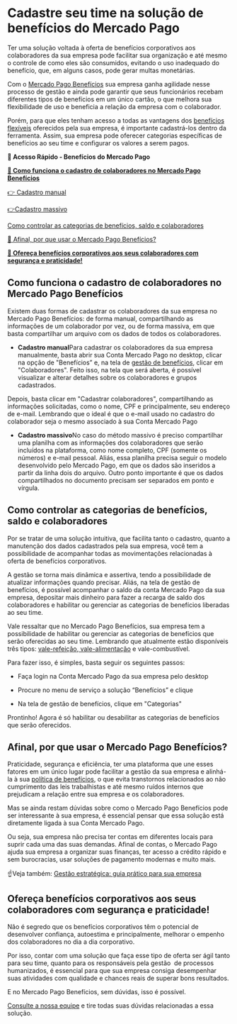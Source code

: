# Cadastre seu time na solução de benefícios do Mercado Pago

Ter uma solução voltada à oferta de benefícios corporativos aos colaboradores da sua empresa pode facilitar sua organização e até mesmo o controle de como eles são consumidos, evitando o uso inadequado do benefício, que, em alguns casos, pode gerar multas monetárias.

Com o [Mercado Pago Benefícios](https://conteudo.mercadopago.com.br/gestao-de-beneficios-com-mercado-pago) sua empresa ganha agilidade nesse processo de gestão e ainda pode garantir que seus funcionários recebam diferentes tipos de benefícios em um único cartão, o que melhora sua flexibilidade de uso e beneficia a relação da empresa com o colaborador.

Porém, para que eles tenham acesso a todas as vantagens dos [benefícios flexíveis](https://meubolso.mercadopago.com.br/contratar-beneficios-flexiveis-mercado-pago) oferecidos pela sua empresa, é importante cadastrá-los dentro da ferramenta. Assim, sua empresa pode oferecer categorias específicas de benefícios ao seu time e configurar os valores a serem pagos.

**💙 Acesso Rápido - Benefícios do Mercado Pago**

**[🤔 Como funciona o cadastro de colaboradores no Mercado Pago Benefícios](#A)**

[👉 Cadastro manual](#B)

[](#C)[👉](#B)[Cadastro massivo](#C)

[Como controlar as categorias de benefícios, saldo e colaboradores](#D)

[🤔 Afinal, por que usar o Mercado Pago Benefícios?](#E)

**[💙 Ofereça benefícios corporativos aos seus colaboradores com segurança e praticidade!](#F)**

[](#)
## Como funciona o cadastro de colaboradores no Mercado Pago Benefícios

Existem duas formas de cadastrar os colaboradores da sua empresa no Mercado Pago Benefícios: de forma manual, compartilhando as informações de um colaborador por vez, ou de forma massiva, em que basta compartilhar um arquivo com os dados de todos os colaboradores.

[](#)

- **Cadastro manual**Para cadastrar os colaboradores da sua empresa manualmente, basta abrir sua Conta Mercado Pago no desktop, clicar na opção de "Benefícios” e, na tela de [gestão de benefícios](https://meubolso.mercadopago.com.br/gestao-de-beneficios), clicar em "Colaboradores". Feito isso, na tela que será aberta, é possível visualizar e alterar detalhes sobre os colaboradores e grupos cadastrados. 

Depois, basta clicar em "Cadastrar colaboradores", compartilhando as informações solicitadas, como o nome, CPF e principalmente, seu endereço de e-mail. Lembrando que o ideal é que o e-mail usado no cadastro do colaborador seja o mesmo associado à sua Conta Mercado Pago

- [](#)**Cadastro massivo**No caso do método massivo é preciso compartilhar uma planilha com as informações dos colaboradores que serão incluídos na plataforma, como nome completo, CPF (somente os números) e e-mail pessoal. Aliás, essa planilha precisa seguir o modelo desenvolvido pelo Mercado Pago, em que os dados são inseridos a partir da linha dois do arquivo. Outro ponto importante é que os dados compartilhados no documento precisam ser separados em ponto e vírgula.

[](#)
## Como controlar as categorias de benefícios, saldo e colaboradores

Por se tratar de uma solução intuitiva, que facilita tanto o cadastro, quanto a manutenção dos dados cadastrados pela sua empresa, você tem a possibilidade de acompanhar todas as movimentações relacionadas à oferta de benefícios corporativos.

A gestão se torna mais dinâmica e assertiva, tendo a possibilidade de atualizar informações quando precisar. Aliás, na tela de gestão de benefícios, é possível acompanhar o saldo da conta Mercado Pago da sua empresa, depositar mais dinheiro para fazer a recarga de saldo dos colaboradores e habilitar ou gerenciar as categorias de benefícios liberadas ao seu time.

Vale ressaltar que no Mercado Pago Benefícios, sua empresa tem a possibilidade de habilitar ou gerenciar as categorias de benefícios que serão oferecidas ao seu time. Lembrando que atualmente estão disponíveis três tipos: [vale-refeição, vale-alimentação](https://meubolso.mercadopago.com.br/nova-lei-do-vale-refeicao-e-alimentacao) e vale-combustível.

Para fazer isso, é simples, basta seguir os seguintes passos:

- Faça login na Conta Mercado Pago da sua empresa pelo desktop

- Procure no menu de serviço a solução “Benefícios” e clique

- Na tela de gestão de benefícios, clique em "Categorias"

Prontinho! Agora é só habilitar ou desabilitar as categorias de benefícios que serão oferecidos.

[](#)
## Afinal, por que usar o Mercado Pago Benefícios?

Praticidade, segurança e eficiência, ter uma plataforma que une esses fatores em um único lugar pode facilitar a gestão da sua empresa e alinhá-la à sua [política de benefícios](https://meubolso.mercadopago.com.br/politica-de-beneficios), o que evita transtornos relacionados ao não cumprimento das leis trabalhistas e até mesmo ruídos internos que prejudicam a relação entre sua empresa e os colaboradores.

Mas se ainda restam dúvidas sobre como o Mercado Pago Benefícios pode ser interessante à sua empresa, é essencial pensar que essa solução está diretamente ligada à sua Conta Mercado Pago.

Ou seja, sua empresa não precisa ter contas em diferentes locais para suprir cada uma das suas demandas. Afinal de contas, o Mercado Pago ajuda sua empresa a organizar suas finanças, ter acesso a crédito rápido e sem burocracias, usar soluções de pagamento modernas e muito mais.

☝️Veja também: [Gestão estratégica: guia prático para sua empresa](https://meubolso.mercadopago.com.br/guia-pratico-gestao-estrategica)

[](#)
## Ofereça benefícios corporativos aos seus colaboradores com segurança e praticidade!

Não é segredo que os benefícios corporativos têm o potencial de desenvolver confiança, autoestima e principalmente, melhorar o empenho dos colaboradores no dia a dia corporativo.

Por isso, contar com uma solução que faça esse tipo de oferta ser ágil tanto para seu time, quanto para os responsáveis pela gestão  de processos humanizados, é essencial para que sua empresa consiga desempenhar suas atividades com qualidade e chances reais de superar bons resultados.

E no Mercado Pago Benefícios, sem dúvidas, isso é possível.

[Consulte a nossa equipe](https://www.mercadopago.com.br/beneficios-corporativos) e tire todas suas dúvidas relacionadas a essa solução.